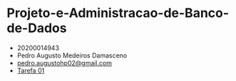 # Projeto-e-Administracao-de-Banco-de-Dados
* 20200014943
* Pedro Augusto Medeiros Damasceno
* pedro.augustohp02@gmail.com
* [Tarefa 01](https://github.com/PedroAugustoMD/Projeto-e-Administracao-de-Banco-de-Dados/blob/main/tarefa/t01/tarefa01.md)
